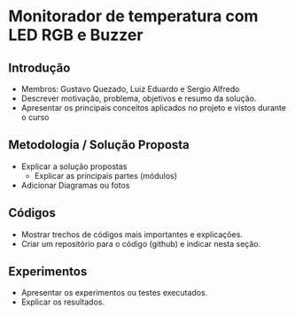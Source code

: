 # Monitorador de temperatura com LED RGB e Buzzer 

## Introdução

* Membros: Gustavo Quezado, Luiz Eduardo e Sergio Alfredo
* Descrever motivação, problema, objetivos e resumo da solução.  
* Apresentar os principais conceitos aplicados no projeto e vistos durante o curso 

## Metodologia / Solução Proposta  

* Explicar a solução propostas 
  * Explicar as principais partes (módulos)  
* Adicionar Diagramas ou fotos 

## Códigos 

* Mostrar trechos de códigos mais importantes e explicações.
* Criar um repositório para o código (github) e indicar nesta seção. 

## Experimentos 

* Apresentar os experimentos ou testes executados. 
* Explicar os resultados. 
